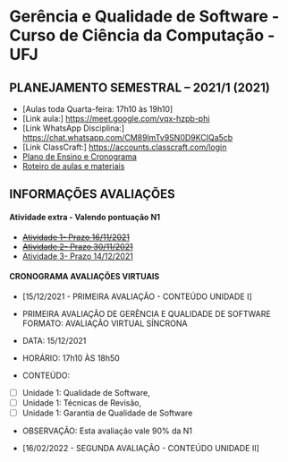 # Gerência e Qualidade de Software - Curso de Ciência da Computação - UFJ

## PLANEJAMENTO SEMESTRAL – 2021/1 (2021)

- [Aulas toda Quarta-feira: 17h10 às 19h10]
- [Link aula:] https://meet.google.com/vqx-hzpb-phi
- [Link WhatsApp Disciplina:] https://chat.whatsapp.com/CM89lmTv9SN0D9KCIQa5cb
- [Link ClassCraft:] https://accounts.classcraft.com/login
- [Plano de Ensino e Cronograma](documentos/plano_ensino_remoto_gerencia_2021_1_assinado.pdf)
- [Roteiro de aulas e materiais](documentos/roteiro.md)

##  INFORMAÇÕES AVALIAÇÕES

####  Atividade extra - Valendo pontuação N1 

- [~~Atividade 1- Prazo 16/11/2021~~](https://forms.gle/GmDYhQtLE9YpNyAD6)
- [~~Atividade 2- Prazo 30/11/2021~~](https://forms.gle/VmtbFacivmeAu3GMA)
- [Atividade 3- Prazo 14/12/2021](https://forms.gle/3b8HfrfUmyx4hnkz9)

####  CRONOGRAMA AVALIAÇÕES VIRTUAIS

- [15/12/2021 - PRIMEIRA AVALIAÇÃO - CONTEÚDO UNIDADE I]

- PRIMEIRA AVALIAÇÃO DE GERÊNCIA E QUALIDADE DE SOFTWARE
FORMATO: AVALIAÇÃO VIRTUAL SÍNCRONA
- DATA: 15/12/2021
- HORÁRIO: 17h10 ÀS 18h50
- CONTEÚDO: 
- [ ] Unidade 1: Qualidade de Software, 
- [ ] Unidade 1: Técnicas de Revisão, 
- [ ] Unidade 1: Garantia de Qualidade de Software
- OBSERVAÇÃO: Esta avaliação vale 90% da N1


- [16/02/2022 - SEGUNDA AVALIAÇÃO - CONTEÚDO UNIDADE II]
